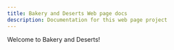 ```yaml
---
title: Bakery and Deserts Web page docs
description: Documentation for this web page project
---
```


Welcome to Bakery and Deserts!
